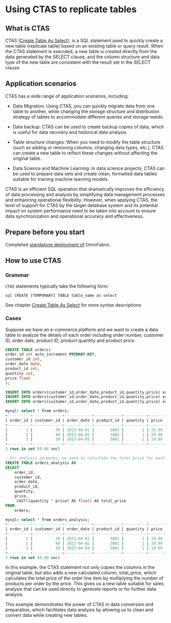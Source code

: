 # Using CTAS to replicate tables

## What is CTAS

CTAS ([Create Table As Select](../../Reference/SQL-Reference/Data-Definition-Language/create-table-as-select.md)), is a SQL statement used to quickly create a new table (replicate table) based on an existing table or query result. When the CTAS statement is executed, a new table is created directly from the data generated by the SELECT clause, and the column structure and data type of the new table are consistent with the result set in the SELECT clause.

## Application scenarios

CTAS has a wide range of application scenarios, including:

- Data Migration: Using CTAS, you can quickly migrate data from one table to another, while changing the storage structure and distribution strategy of tables to accommodate different queries and storage needs.

- Data backup: CTAS can be used to create backup copies of data, which is useful for data recovery and historical data analysis.

- Table structure changes: When you need to modify the table structure (such as adding or removing columns, changing data types, etc.), CTAS can create a new table to reflect these changes without affecting the original table.

- Data Science and Machine Learning: In data science projects, CTAS can be used to prepare data sets and create clean, formatted data tables suitable for training machine learning models.

CTAS is an efficient SQL operation that dramatically improves the efficiency of data processing and analysis by simplifying data management processes and enhancing operational flexibility. However, when applying CTAS, the level of support for CTAS by the target database system and its potential impact on system performance need to be taken into account to ensure data synchronization and operational accuracy and effectiveness.

## Prepare before you start

Completed [standalone deployment of](../../Get-Started/install-standalone-matrixone.md) OmniFabric.

## How to use CTAS

### Grammar

`CTAS` statements typically take the following form:

```sql CREATE [TEMPORARY] TABLE table_name as select```

See chapter [Create Table As Select](../../Reference/SQL-Reference/Data-Definition-Language/create-table-as-select.md) for more syntax descriptions

### Cases

Suppose we have an e-commerce platform and we want to create a data table to analyze the details of each order including order number, customer ID, order date, product ID, product quantity and product price.

```sql
CREATE TABLE orders(
order_id int auto_increment PRIMARY KEY,
customer_id int,
order_date date,
product_id int,
quantity int,
price float
);

INSERT INTO orders(customer_id,order_date,product_id,quantity,price) values(30,"2023-04-01",5001,2,19.99);
INSERT INTO orders(customer_id,order_date,product_id,quantity,price) values(40,"2023-04-02",5002,1,29.99);
INSERT INTO orders(customer_id,order_date,product_id,quantity,price) values(30,"2023-04-03",5001,1,19.99);

mysql> select * from orders;
+----------+-------------+------------+------------+----------+-------+
| order_id | customer_id | order_date | product_id | quantity | price |
+----------+-------------+------------+------------+----------+-------+
|        1 |          30 | 2023-04-01 |       5001 |        2 | 19.99 |
|        2 |          40 | 2023-04-02 |       5002 |        1 | 29.99 |
|        3 |          30 | 2023-04-03 |       5001 |        1 | 19.99 |
+----------+-------------+------------+------------+----------+-------+
3 rows in set (0.00 sec)

--For analysis purposes, we want to calculate the total price for each order and create a new table containing the order number, customer ID, order date, and total order price.
CREATE TABLE orders_analysis AS
SELECT
    order_id,
    customer_id,
    order_date,
    product_id,
    quantity,
    price,
     CAST((quantity * price) AS float) AS total_price
FROM
    orders;

mysql> select * from orders_analysis;
+----------+-------------+------------+------------+----------+-------+-------------+
| order_id | customer_id | order_date | product_id | quantity | price | total_price |
+----------+-------------+------------+------------+----------+-------+-------------+
|        1 |          30 | 2023-04-01 |       5001 |        2 | 19.99 |       39.98 |
|        2 |          40 | 2023-04-02 |       5002 |        1 | 29.99 |       29.99 |
|        3 |          30 | 2023-04-03 |       5001 |        1 | 19.99 |       19.99 |
+----------+-------------+------------+------------+----------+-------+-------------+
3 rows in set (0.00 sec)
```

In this example, the CTAS statement not only copies the columns in the original table, but also adds a new calculated column, total_price, which calculates the total price of the order line item by multiplying the number of products per order by the price. This gives us a new table suitable for sales analysis that can be used directly to generate reports or for further data analysis.

This example demonstrates the power of CTAS in data conversion and preparation, which facilitates data analysis by allowing us to clean and convert data while creating new tables.